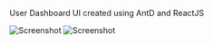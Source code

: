 User Dashboard UI created using AntD and ReactJS

![Screenshot](ScreenShot1.png)
![Screenshot](ScreenShot2.png)
